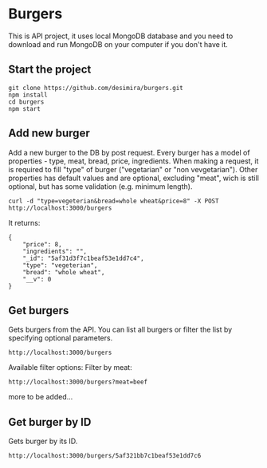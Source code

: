 # Burgers

This is API project, it uses local MongoDB database and you need to download and run MongoDB on your computer if you don't have it.

## Start the project

```
git clone https://github.com/desimira/burgers.git
npm install
cd burgers
npm start
```

## Add new burger

Add a new burger to the DB by post request.
Every burger has a model of properties - type, meat, bread, price, ingredients.
When making a request, it is required to fill "type" of burger ("vegetarian" or "non vevgetarian"). Other properties has default values and are optional, excluding "meat", wich is still optional, but has some validation (e.g. minimum length).

```
curl -d "type=vegeterian&bread=whole wheat&price=8" -X POST http://localhost:3000/burgers
```

It returns:
```
{
    "price": 8,
    "ingredients": "",
    "_id": "5af31d3f7c1beaf53e1dd7c4",
    "type": "vegeterian",
    "bread": "whole wheat",
    "__v": 0
}
```

## Get burgers

Gets burgers from the API. You can list all burgers or filter the list by specifying optional parameters.

```
http://localhost:3000/burgers
```

Available filter options:
Filter by meat:
```
http://localhost:3000/burgers?meat=beef
```

more to be added...



## Get burger by ID

Gets burger by its ID.

```
http://localhost:3000/burgers/5af321bb7c1beaf53e1dd7c6
```